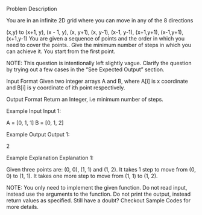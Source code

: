 Problem Description

You are in an infinite 2D grid where you can move in any of the 8 directions

 (x,y) to 
    (x+1, y), 
    (x - 1, y), 
    (x, y+1), 
    (x, y-1), 
    (x-1, y-1), 
    (x+1,y+1), 
    (x-1,y+1), 
    (x+1,y-1) 
You are given a sequence of points and the order in which you need to cover the points.. Give the minimum number of steps in which you can achieve it. You start from the first point.

NOTE: This question is intentionally left slightly vague. Clarify the question by trying out a few cases in the “See Expected Output” section.



Input Format
Given two integer arrays A and B, where A[i] is x coordinate and B[i] is y coordinate of ith point respectively.



Output Format
Return an Integer, i.e minimum number of steps.



Example Input
Input 1:

 A = [0, 1, 1]
 B = [0, 1, 2]


Example Output
Output 1:

 2


Example Explanation
Explanation 1:

 Given three points are: (0, 0), (1, 1) and (1, 2).
 It takes 1 step to move from (0, 0) to (1, 1). It takes one more step to move from (1, 1) to (1, 2).


 NOTE: You only need to implement the given function. Do not read input, instead use the arguments to the function. Do not print the output, instead return values as specified. Still have a doubt? Checkout Sample Codes for more details. 
